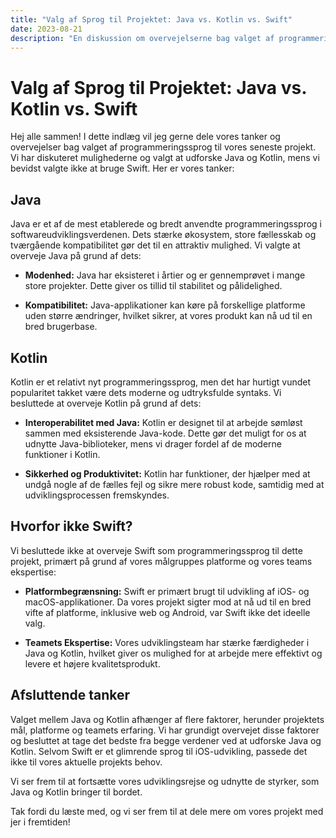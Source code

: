 ```yaml
---
title: "Valg af Sprog til Projektet: Java vs. Kotlin vs. Swift"
date: 2023-08-21
description: "En diskussion om overvejelserne bag valget af programmeringssprog til vores seneste projekt."
---
```


# Valg af Sprog til Projektet: Java vs. Kotlin vs. Swift

Hej alle sammen! I dette indlæg vil jeg gerne dele vores tanker og overvejelser bag valget af programmeringssprog til vores seneste projekt. Vi har diskuteret mulighederne og valgt at udforske Java og Kotlin, mens vi bevidst valgte ikke at bruge Swift. Her er vores tanker:

## Java

Java er et af de mest etablerede og bredt anvendte programmeringssprog i softwareudviklingsverdenen. Dets stærke økosystem, store fællesskab og tværgående kompatibilitet gør det til en attraktiv mulighed. Vi valgte at overveje Java på grund af dets:

- **Modenhed:** Java har eksisteret i årtier og er gennemprøvet i mange store projekter. Dette giver os tillid til stabilitet og pålidelighed.

- **Kompatibilitet:** Java-applikationer kan køre på forskellige platforme uden større ændringer, hvilket sikrer, at vores produkt kan nå ud til en bred brugerbase.

## Kotlin

Kotlin er et relativt nyt programmeringssprog, men det har hurtigt vundet popularitet takket være dets moderne og udtryksfulde syntaks. Vi besluttede at overveje Kotlin på grund af dets:

- **Interoperabilitet med Java:** Kotlin er designet til at arbejde sømløst sammen med eksisterende Java-kode. Dette gør det muligt for os at udnytte Java-biblioteker, mens vi drager fordel af de moderne funktioner i Kotlin.

- **Sikkerhed og Produktivitet:** Kotlin har funktioner, der hjælper med at undgå nogle af de fælles fejl og sikre mere robust kode, samtidig med at udviklingsprocessen fremskyndes.

## Hvorfor ikke Swift?

Vi besluttede ikke at overveje Swift som programmeringssprog til dette projekt, primært på grund af vores målgruppes platforme og vores teams ekspertise:

- **Platformbegrænsning:** Swift er primært brugt til udvikling af iOS- og macOS-applikationer. Da vores projekt sigter mod at nå ud til en bred vifte af platforme, inklusive web og Android, var Swift ikke det ideelle valg.

- **Teamets Ekspertise:** Vores udviklingsteam har stærke færdigheder i Java og Kotlin, hvilket giver os mulighed for at arbejde mere effektivt og levere et højere kvalitetsprodukt.

## Afsluttende tanker

Valget mellem Java og Kotlin afhænger af flere faktorer, herunder projektets mål, platforme og teamets erfaring. Vi har grundigt overvejet disse faktorer og besluttet at tage det bedste fra begge verdener ved at udforske Java og Kotlin. Selvom Swift er et glimrende sprog til iOS-udvikling, passede det ikke til vores aktuelle projekts behov.

Vi ser frem til at fortsætte vores udviklingsrejse og udnytte de styrker, som Java og Kotlin bringer til bordet.

Tak fordi du læste med, og vi ser frem til at dele mere om vores projekt med jer i fremtiden!
